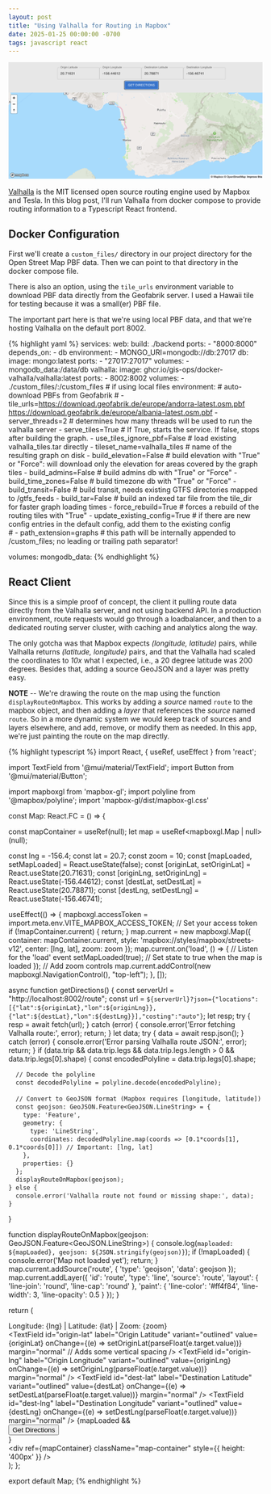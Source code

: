 ```yaml
---
layout: post
title: "Using Valhalla for Routing in Mapbox"
date: 2025-01-25 00:00:00 -0700
tags: javascript react
---
```


![Valhalla Routing Example](/assets/images/valhalla-routing-example.png)

[Valhalla](https://github.com/valhalla/valhalla) is the MIT licensed open
source routing engine used by Mapbox and Tesla. In this blog post, I'll run
Valhalla from docker compose to provide routing information to a Typescript
React frontend.

## Docker Configuration

First we'll create a `custom_files/` directory in our project directory for
the Open Street Map PBF data. Then we can point to that directory in the
docker compose file.

There is also an option, using the `tile_urls` environment variable to
download PBF data directly from the Geofabrik server. I used a Hawaii tile
for testing because it was a small(er) PBF file.

The important part here is that we're using local PBF data, and that we're
hosting Valhalla on the default port 8002.

{% highlight yaml %}
services:
  web:
    build: ./backend
    ports:
      - "8000:8000"
    depends_on:
      - db
    environment:
      - MONGO_URI=mongodb://db:27017
  db:
    image: mongo:latest
    ports:
      - "27017:27017"
    volumes:
      - mongodb_data:/data/db
  valhalla:
    image: ghcr.io/gis-ops/docker-valhalla/valhalla:latest
    ports:
      - 8002:8002
    volumes:
      - ./custom_files/:/custom_files # if using local files
    environment:
      # auto-download PBFs from Geofabrik
      # - tile_urls=https://download.geofabrik.de/europe/andorra-latest.osm.pbf https://download.geofabrik.de/europe/albania-latest.osm.pbf
      - server_threads=2  # determines how many threads will be used to run the valhalla server
      - serve_tiles=True  # If True, starts the service. If false, stops after building the graph.
      - use_tiles_ignore_pbf=False  # load existing valhalla_tiles.tar directly
      - tileset_name=valhalla_tiles  # name of the resulting graph on disk
      - build_elevation=False  # build elevation with "True" or "Force": will download only the elevation for areas covered by the graph tiles
      - build_admins=False  # build admins db with "True" or "Force"
      - build_time_zones=False  # build timezone db with "True" or "Force"
      - build_transit=False  # build transit, needs existing GTFS directories mapped to /gtfs_feeds
      - build_tar=False  # build an indexed tar file from the tile_dir for faster graph loading times
      - force_rebuild=True  # forces a rebuild of the routing tiles with "True"
      - update_existing_config=True  # if there are new config entries in the default config, add them to the existing config  
      # - path_extension=graphs  # this path will be internally appended to /custom_files; no leading or trailing path separator!

volumes:
  mongodb_data:
{% endhighlight %}

## React Client

Since this is a simple proof of concept, the client it pulling route data
directly from the Valhalla server, and not using backend API. In a production
environment, route requests would go through a loadbalancer, and then to a
dedicated routing server cluster, with caching and analytics along the way.

The only gotcha was that Mapbox expects *(longitude, latitude)* pairs, while
Valhalla returns *(latitude, longitude)* pairs, and that the Valhalla had
scaled the coordinates to *10x* what I expected, i.e., a 20 degree latitude was
200 degrees. Besides that, adding a source GeoJSON and a layer was pretty easy.

**NOTE** -- We're drawing the route on the map using the function
`displayRouteOnMapbox`. This works by adding a *source* named `route` to the 
mapbox object, and then adding a *layer* that references the *source* named
`route`. So in a more dynamic system we would keep track of sources and layers
elsewhere, and add, remove, or modify them as needed. In this app, we're just
painting the route on the map directly.

{% highlight typescript %}
import React, { useRef, useEffect } from 'react';

import TextField from '@mui/material/TextField';
import Button from '@mui/material/Button';

import mapboxgl from 'mapbox-gl';
import polyline from '@mapbox/polyline';
import 'mapbox-gl/dist/mapbox-gl.css'

const Map: React.FC = () => {

  const mapContainer = useRef<HTMLDivElement>(null);
  let map = useRef<mapboxgl.Map | null>(null);

  const lng = -156.4;
  const lat = 20.7;
  const zoom = 10;
  const [mapLoaded, setMapLoaded] = React.useState(false);
  const [originLat, setOriginLat] = React.useState(20.71631);
  const [originLng, setOriginLng] = React.useState(-156.44612);
  const [destLat, setDestLat] = React.useState(20.78871);
  const [destLng, setDestLng] = React.useState(-156.46741);

  useEffect(() => {
    mapboxgl.accessToken = import.meta.env.VITE_MAPBOX_ACCESS_TOKEN; // Set your access token
    if (!mapContainer.current) {
      return;
    }
    map.current = new mapboxgl.Map({
      container: mapContainer.current,
      style: 'mapbox://styles/mapbox/streets-v12',
      center: [lng, lat],
      zoom: zoom
    });
    map.current.on('load', () => { // Listen for the 'load' event
      setMapLoaded(true); // Set state to true when the map is loaded
    });
    // Add zoom controls
    map.current.addControl(new mapboxgl.NavigationControl(), "top-left");
  }, []);

  async function getDirections() {
    const serverUrl = "http://localhost:8002/route";
    const url = `${serverUrl}?json={"locations":[{"lat":${originLat},"lon":${originLng}},{"lat":${destLat},"lon":${destLng}}],"costing":"auto"}`;
    let resp;
    try {
      resp = await fetch(url);
    } catch (error) {
      console.error('Error fetching Valhalla route:', error);
      return;
    }
    let data;
    try {
      data = await resp.json();
    } catch (error) {
      console.error('Error parsing Valhalla route JSON:', error);
      return;
    }
    if (data.trip && data.trip.legs && data.trip.legs.length > 0 && data.trip.legs[0].shape) {
      const encodedPolyline = data.trip.legs[0].shape;

      // Decode the polyline
      const decodedPolyline = polyline.decode(encodedPolyline);

      // Convert to GeoJSON format (Mapbox requires [longitude, latitude])
      const geojson: GeoJSON.Feature<GeoJSON.LineString> = {
        type: 'Feature',
        geometry: {
          type: 'LineString',
          coordinates: decodedPolyline.map(coords => [0.1*coords[1], 0.1*coords[0]]) // Important: [lng, lat]
        },
        properties: {}
      };
      displayRouteOnMapbox(geojson);
    } else {
      console.error('Valhalla route not found or missing shape:', data);
    }
  }

  function displayRouteOnMapbox(geojson: GeoJSON.Feature<GeoJSON.LineString>) {
    console.log(`maploaded: ${mapLoaded}, geojson: ${JSON.stringify(geojson)}`);
    if (!mapLoaded) {
      console.error('Map not loaded yet');
      return;
    }
    map.current.addSource('route', {
      'type': 'geojson',
      'data': geojson
    });
    map.current.addLayer({
      'id': 'route',
      'type': 'line',
      'source': 'route',
      'layout': {
        'line-join': 'round',
        'line-cap': 'round'
      },
      'paint': {
        'line-color': '#ff4f84',
        'line-width': 3,
        'line-opacity': 0.5
      }
    });
  }

  return (
    <div>
      <div className="sidebarStyle">
          <div>Longitude: {lng} | Latitude: {lat} | Zoom: {zoom}</div>
      </div>
      <div>
        <TextField
          id="origin-lat"
          label="Origin Latitude"
          variant="outlined"
          value={originLat}
          onChange={(e) => setOriginLat(parseFloat(e.target.value))}
          margin="normal" // Adds some vertical spacing
        />
        <TextField
          id="origin-lng"
          label="Origin Longitude"
          variant="outlined"
          value={originLng}
          onChange={(e) => setOriginLng(parseFloat(e.target.value))}
          margin="normal"
        />
        <TextField
          id="dest-lat"
          label="Destination Latitude"
          variant="outlined"
          value={destLat}
          onChange={(e) => setDestLat(parseFloat(e.target.value))}
          margin="normal"
        />
        <TextField
          id="dest-lng"
          label="Destination Longitude"
          variant="outlined"
          value={destLng}
          onChange={(e) => setDestLng(parseFloat(e.target.value))}
          margin="normal"
        />
        {mapLoaded && 
          <div>
            <Button variant="contained" onClick={getDirections}>
              Get Directions
            </Button>
          </div>
        }
      </div>
      <div ref={mapContainer} className="map-container" style={{ height: '400px' }} />
    </div>
  );
};

export default Map;
{% endhighlight %}